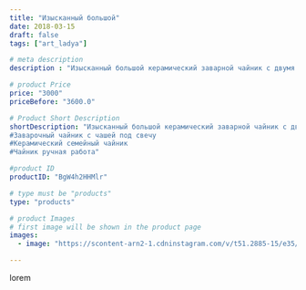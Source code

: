 ```yaml
---
title: "Изысканный большой"
date: 2018-03-15
draft: false
tags: ["art_ladya"]

# meta description
description : "Изысканный большой керамический заварной чайник с двумя ручками. Его объем позволит наслаждаться долгой беседой в кругу семьи и друзей.  Изделие выполнено из эк"

# product Price
price: "3000"
priceBefore: "3600.0"

# Product Short Description
shortDescription: "Изысканный большой керамический заварной чайник с двумя ручками. Его объем позволит наслаждаться долгой беседой в кругу семьи и друзей.  Изделие выполнено из экологичного материала //-  белой глины, обожжено и после обмолочено. Посуда из глины не только прекрасно выглядит, но и сохраняет лучшие свойства продуктов, хорошо держит тепло и аромат. Данный предмет ремесленного мастерства отлично впишется в любой интерьер, будет наполнять пространство уютом и теплом, не только во время чаепития, но и просто прибывая на полке. Прекрасный и стильный подарок, в особенности в холодное время года. Заваривайте любимый чай в этом чайничке и наслаждайтесь!
#Заварочный чайник с чашей под свечу
#Керамический семейный чайник
#Чайник ручная работа"

#product ID
productID: "BgW4h2HHMlr"

# type must be "products"
type: "products"

# product Images
# first image will be shown in the product page
images:
  - image: "https://scontent-arn2-1.cdninstagram.com/v/t51.2885-15/e35/40737178_561086850971903_6024344304460234752_n.jpg?tp=1&_nc_ht=scontent-arn2-1.cdninstagram.com&_nc_cat=111&_nc_ohc=tPx2s-4bQRgAX8URcYh&ccb=7-4&oh=28b641f07fd6214da010133e8e8e38d8&oe=6084C918&_nc_sid=86f79a&ig_cache_key=MTczNTgyMzMyMjg0NjY0NDU4Nw%3D%3D.2-ccb7-4"

---
```

lorem
